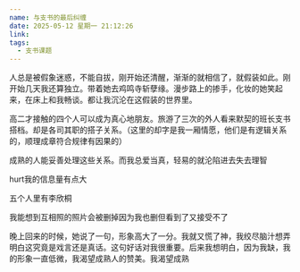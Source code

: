 ```yaml
---
name: 与支书的最后纠缠
date: 2025-05-12 星期一 21:12:26
link: 
tags:
  - 支书课题
---
```

人总是被假象迷惑，不能自拔，刚开始还清醒，渐渐的就相信了，就假装如此。刚开始几天我还算独立。带着她去鸡鸣寺斩孽缘。漫步路上的掺手，化妆的她笑起来，在床上和我畅谈。都让我沉沦在这假装的世界里。

高二才接触的四个人可以成为真心地朋友。旅游了三次的外人看来默契的班长支书搭档。却是各司其职的搭子关系。（这里的却字是我一厢情愿，他们是有逻辑关系的，顺理成章符合规律有因果的）

成熟的人能妥善处理这些关系。而我总爱当真，轻易的就沦陷进去失去理智

hurt我的信息量有点大

五个人里有李欣桐

我能想到互相照的照片会被删掉因为我也删但看到了又接受不了

晚上回来的时候，她说了一句，形象高大了一分。我就又慌了神，我绞尽脑汁想弄明白这究竟是戏言还是真话。这句好话对我很重要。后来我想明白，因为我缺，我的形象一直低微，我渴望成熟人的赞美。我渴望成熟